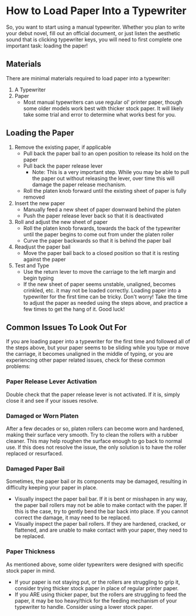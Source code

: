 # How to Load Paper Into a Typewriter

So, you want to start using a manual typewriter. Whether you plan to write your debut novel, fill out an official document, or just listen the aesthetic sound that is clicking typewriter keys, you will need to first complete one important task: loading the paper!

## Materials

There are minimal materials required to load paper into a typewriter:

 1. A Typewriter
 2. Paper
     - Most manual typewriters can use regular ol' printer paper, though some older models work best with thicker stock paper. It will likely take some trial and error to determine what works best for you.

## Loading the Paper

 1. Remove the existing paper, if applicable
    - Pull back the paper bail to an open position to release its hold on the paper
    - Pull back the paper release lever
      - Note: This is a very important step. While you may be able to pull the paper out without releasing the lever, over time this will damage the paper release mechanism.
    - Roll the platen knob forward until the existing sheet of paper is fully removed
 2. Insert the new paper
    - Manually feed a new sheet of paper downward behind the platen
    - Push the paper release lever back so that it is deactivated
 3. Roll and adjust the new sheet of paper
    - Roll the platen knob forwards, towards the back of the typewriter until the paper begins to come out from under the platen roller
    - Curve the paper backwards so that it is behind the paper bail
 4. Readjust the paper bail
    - Move the paper bail back to a closed position so that it is resting against the paper
 5. Test and Type
    - Use the return lever to move the carriage to the left margin and begin typing
    - If the new sheet of paper seems unstable, unaligned, becomes crinkled, etc. it may not be loaded correctly. Loading paper into a typewriter for the first time can be tricky. Don't worry! Take the time to adjust the paper as needed using the steps above, and practice a few times to get the hang of it. Good luck!

## Common Issues To Look Out For

If you are loading paper into a typewriter for the first time and followed all of the steps above, but your paper seems to be sliding while you type or move the carriage, it becomes unaligned in the middle of typing, or you are experiencing other paper related issues, check for these common problems:

### Paper Release Lever Activation

Double check that the paper release lever is not activated. If it is, simply close it and see if your issues resolve.

### Damaged or Worn Platen

After a few decades or so, platen rollers can become worn and hardened, making their surface very smooth. Try to clean the rollers with a rubber cleaner. This may help roughen the surface enough to go back to normal use. If this does not resolve the issue, the only solution is to have the roller replaced or resurfaced. 

### Damaged Paper Bail

Sometimes, the paper bail or its components may be damaged, resulting in difficulty keeping your paper in place.
- Visually inspect the paper bail bar. If it is bent or misshapen in any way, the paper bail rollers may not be able to make contact with the paper. If this is the case, try to gently bend the bar back into place. If you cannot correct the damage, it may need to be replaced.
- Visually inspect the paper bail rollers. If they are hardened, cracked, or flattened, and are unable to make contact with your paper, they need to be replaced.


### Paper Thickness

As mentioned above, some older typewriters were designed with specific stock paper in mind. 
- If your paper is not staying put, or the rollers are struggling to grip it, consider trying thicker stock paper in place of regular printer paper. 
- If you ARE using thicker paper, but the rollers are struggling to feed the paper, it may be too heavy/thick for the feeding mechanism of your typewriter to handle. Consider using a lower stock paper.